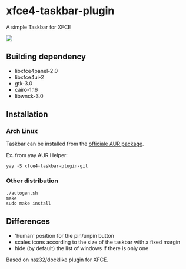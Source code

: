 # xfce4-taskbar-plugin
A simple Taskbar for XFCE

![](https://git.mirko.pm/brombinmirko/xfce4-taskbar-plugin/-/raw/master/screenshot.png)

## Building dependency
- libxfce4panel-2.0
- libxfce4ui-2
- gtk-3.0
- cairo-1.16
- libwnck-3.0

## Installation

### Arch Linux
Taskbar can be installed from the [officiale AUR package](https://aur.archlinux.org/packages/xfce4-taskbar-plugin-git/).

Ex. from yay AUR Helper:
```
yay -S xfce4-taskbar-plugin-git
```

### Other distribution
```
./autogen.sh
make
sudo make install
```

## Differences
- 'human' position for the pin/unpin button
- scales icons according to the size of the taskbar with a fixed margin
- hide (by default) the list of windows if there is only one

Based on nsz32/docklike plugin for XFCE.